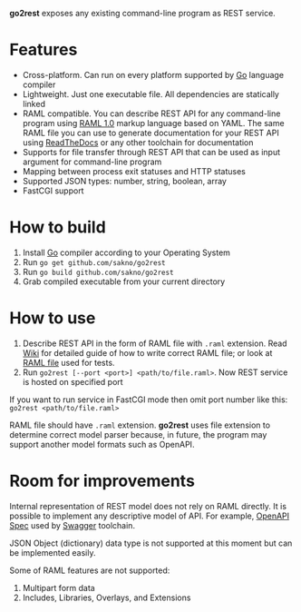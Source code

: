 **go2rest** exposes any existing command-line program as REST service.

# Features
* Cross-platform. Can run on every platform supported by [Go](https://golang.org/) language compiler
* Lightweight. Just one executable file. All dependencies are statically linked
* RAML compatible. You can describe REST API for any command-line program using [RAML 1.0](https://github.com/raml-org/raml-spec/blob/master/versions/raml-10/raml-10.md) markup language based on YAML. The same RAML file you can use to generate documentation for your REST API using [ReadTheDocs](https://solidity.readthedocs.io) or any other toolchain for documentation
* Supports for file transfer through REST API that can be used as input argument for command-line program
* Mapping between process exit statuses and HTTP statuses
* Supported JSON types: number, string, boolean, array
* FastCGI support

# How to build
1. Install [Go](https://golang.org/dl/) compiler according to your Operating System
1. Run `go get github.com/sakno/go2rest`
1. Run `go build github.com/sakno/go2rest`
1. Grab compiled executable from your current directory

# How to use
1. Describe REST API in the form of RAML file with `.raml` extension. Read [Wiki](https://github.com/sakno/go2rest/wiki) for detailed guide of how to write correct RAML file; or look at [RAML file](https://github.com/sakno/go2rest/blob/master/rest/raml/test-raml-model.raml) used for tests.
1. Run `go2rest [--port <port>] <path/to/file.raml>`. Now REST service is hosted on specified port

If you want to run service in FastCGI mode then omit port number like this: `go2rest <path/to/file.raml>`

RAML file should have `.raml` extension. **go2rest** uses file extension to determine correct model parser because, in future, the program may support 
another model formats such as OpenAPI.

# Room for improvements
Internal representation of REST model does not rely on RAML directly. It is possible to implement any descriptive model of API. For example, [OpenAPI Spec](https://www.openapis.org/) used by [Swagger](https://swagger.io/) toolchain.

JSON Object (dictionary) data type is not supported at this moment but can be implemented easily.

Some of RAML features are not supported:
1. Multipart form data
1. Includes, Libraries, Overlays, and Extensions
